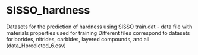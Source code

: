 # SISSO_hardness
Datasets for the prediction of hardness using SISSO 
train.dat - data file with materials properties used for training
Different files correspond to datasets for borides, nitrides, carbides, layered compounds, and all (data_Hpredicted_6.csv)
